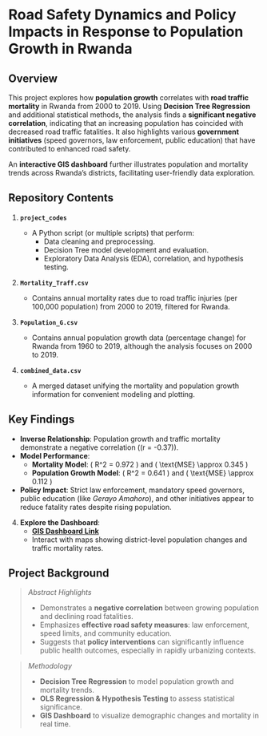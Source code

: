 # Road Safety Dynamics and Policy Impacts in Response to Population Growth in Rwanda

## Overview
This project explores how **population growth** correlates with **road traffic mortality** in Rwanda from 2000 to 2019. Using **Decision Tree Regression** and additional statistical methods, the analysis finds a **significant negative correlation**, indicating that an increasing population has coincided with decreased road traffic fatalities. It also highlights various **government initiatives** (speed governors, law enforcement, public education) that have contributed to enhanced road safety.

An **interactive GIS dashboard** further illustrates population and mortality trends across Rwanda’s districts, facilitating user-friendly data exploration.

## Repository Contents
1. **`project_codes`**  
   - A Python script (or multiple scripts) that perform:
     - Data cleaning and preprocessing.
     - Decision Tree model development and evaluation.
     - Exploratory Data Analysis (EDA), correlation, and hypothesis testing.

2. **`Mortality_Traff.csv`**  
   - Contains annual mortality rates due to road traffic injuries (per 100,000 population) from 2000 to 2019, filtered for Rwanda.

3. **`Population_G.csv`**  
   - Contains annual population growth data (percentage change) for Rwanda from 1960 to 2019, although the analysis focuses on 2000 to 2019.

4. **`combined_data.csv`**  
   - A merged dataset unifying the mortality and population growth information for convenient modeling and plotting.

## Key Findings
- **Inverse Relationship**: Population growth and traffic mortality demonstrate a negative correlation (\(r = -0.37\)).
- **Model Performance**: 
  - **Mortality Model**: \( R^2 = 0.972 \) and \( \text{MSE} \approx 0.345 \)  
  - **Population Growth Model**: \( R^2 = 0.641 \) and \( \text{MSE} \approx 0.112 \)  
- **Policy Impact**: Strict law enforcement, mandatory speed governors, public education (like *Gerayo Amahoro*), and other initiatives appear to reduce fatality rates despite rising population.


4. **Explore the Dashboard**:
   - **[GIS Dashboard Link](https://www.arcgis.com/apps/dashboards/e7f68152e62542589a1d73b6c6994fb7)**
   - Interact with maps showing district-level population changes and traffic mortality rates.

## Project Background
> *Abstract Highlights*  
> - Demonstrates a **negative correlation** between growing population and declining road fatalities.  
> - Emphasizes **effective road safety measures**: law enforcement, speed limits, and community education.  
> - Suggests that **policy interventions** can significantly influence public health outcomes, especially in rapidly urbanizing contexts.

> *Methodology*  
> - **Decision Tree Regression** to model population growth and mortality trends.  
> - **OLS Regression & Hypothesis Testing** to assess statistical significance.  
> - **GIS Dashboard** to visualize demographic changes and mortality in real time.

